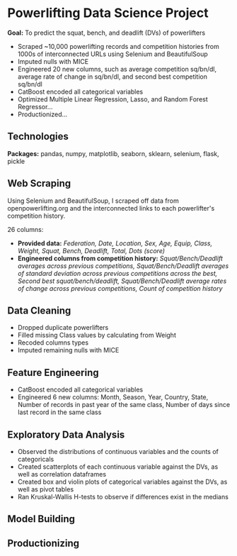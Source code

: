 # Powerlifting Data Science Project
**Goal:** To predict the squat, bench, and deadlift (DVs) of powerlifters
* Scraped ~10,000 powerlifting records and competition histories from 1000s of interconnected URLs using Selenium and BeautifulSoup
* Imputed nulls with MICE
* Engineered 20 new columns, such as average competition sq/bn/dl, average rate of change in sq/bn/dl, and second best competition sq/bn/dl
* CatBoost encoded all categorical variables
* Optimized Multiple Linear Regression, Lasso, and Random Forest Regressor...
* Productionized...

## Technologies
**Packages:** pandas, numpy, matplotlib, seaborn, sklearn, selenium, flask, pickle


## Web Scraping
Using Selenium and BeautifulSoup, I scraped off data from openpowerlifting.org and the interconnected links to each powerlifter's competition history.

26 columns:
* **Provided data:** *Federation, Date, Location, Sex, Age, Equip, Class, Weight, Squat, Bench, Deadlift, Total, Dots (score)*
* **Engineered columns from competition history:** *Squat/Bench/Deadlift averages across previous competitions, Squat/Bench/Deadlift averages of standard deviation across previous competitions across the best, Second best squat/bench/deadlift, Squat/Bench/Deadlift average rates of change across previous competitions, Count of competition history*

## Data Cleaning
* Dropped duplicate powerlifters
* Filled missing Class values by calculating from Weight
* Recoded columns types
* Imputed remaining nulls with MICE

## Feature Engineering
* CatBoost encoded all categorical variables
* Engineered 6 new columns: Month, Season, Year, Country, State, Number of records in past year of the same class, Number of days since last record in the same class

## Exploratory Data Analysis
* Observed the distributions of continuous variables and the counts of categoricals
* Created scatterplots of each continuous variable against the DVs, as well as correlation dataframes
* Created box and violin plots of categorical variables against the DVs, as well as pivot tables
* Ran Kruskal-Wallis H-tests to observe if differences exist in the medians

## Model Building


## Productionizing

